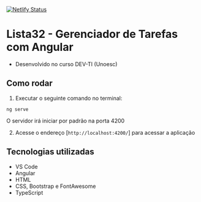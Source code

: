 [![Netlify Status](https://api.netlify.com/api/v1/badges/3763fa1a-68e9-4bf3-88af-b91134283be8/deploy-status)](https://app.netlify.com/sites/am-todolist-ng/deploys)

# Lista32 - Gerenciador de Tarefas com Angular
- Desenvolvido no curso DEV-TI (Unoesc)

## Como rodar

1. Executar o seguinte comando no terminal:

```shell
ng serve
``` 
O servidor irá iniciar por padrão na porta 4200

2. Acesse o endereço [`http://localhost:4200/`] para acessar a aplicação

## Tecnologias utilizadas
- VS Code
- Angular
- HTML
- CSS, Bootstrap e FontAwesome
- TypeScript
